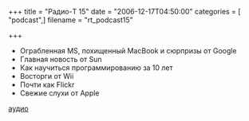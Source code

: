 +++
title = "Радио-T 15"
date = "2006-12-17T04:50:00"
categories = [ "podcast",]
filename = "rt_podcast15"

+++

- Ограбленная MS, похищенный MacBook и сюрпризы от Google
- Главная новость от Sun
- Как научиться программированию за 10 лет
- Восторги от Wii
- Почти как Flickr
- Свежие слухи от Apple

[аудио](https://cdn.radio-t.com/rt_podcast15.mp3)
<audio src="https://cdn.radio-t.com/rt_podcast15.mp3" preload="none"></audio>
